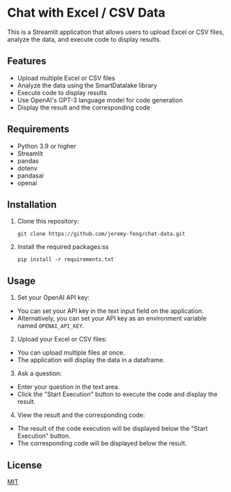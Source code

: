 # Chat with Excel / CSV Data

This is a Streamlit application that allows users to upload Excel or CSV files, analyze the data, and execute code to display results.

## Features

- Upload multiple Excel or CSV files
- Analyze the data using the SmartDatalake library
- Execute code to display results
- Use OpenAI's GPT-3 language model for code generation
- Display the result and the corresponding code

## Requirements

- Python 3.9 or higher
- Streamlit
- pandas
- dotenv
- pandasai
- openai

## Installation

1. Clone this repository:

   ```
   git clone https://github.com/jeremy-feng/chat-data.git
   ```
2. Install the required packages:ss

   ```
   pip install -r requirements.txt
   ```

## Usage

1. Set your OpenAI API key:

- You can set your API key in the text input field on the application.
- Alternatively, you can set your API key as an environment variable named `OPENAI_API_KEY`.

2. Upload your Excel or CSV files:

- You can upload multiple files at once.
- The application will display the data in a dataframe.

3. Ask a question:

- Enter your question in the text area.
- Click the "Start Execution" button to execute the code and display the result.

4. View the result and the corresponding code:

- The result of the code execution will be displayed below the "Start Execution" button.
- The corresponding code will be displayed below the result.

## License

[MIT](https://choosealicense.com/licenses/mit/)
